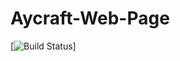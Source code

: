 # Aycraft-Web-Page
 [![Build Status](https://travis-ci.org/Vianpyro/Aycraft-Web-Page.svg?branch=master)]

